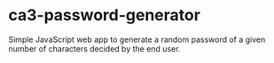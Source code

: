 # ca3-password-generator
Simple JavaScript web app to generate a random password of a given number of characters decided by the end user.
